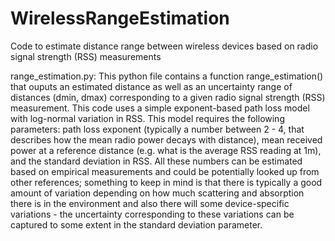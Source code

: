 # WirelessRangeEstimation
Code to estimate distance range between wireless devices based on radio signal strength (RSS) measurements

range_estimation.py: This python file contains a function range_estimation() that ouputs an estimated distance 
as well as an uncertainty range of distances (dmin, dmax) corresponding to a given radio signal strength (RSS) 
measurement. This code uses a simple exponent-based path loss model with log-normal variation in RSS. This model 
requires the following parameters: path loss exponent (typically a number between 2 - 4, that describes how the mean 
radio power decays with distance), mean received power at a reference distance (e.g. what is the average RSS reading 
at 1m), and the standard deviation in RSS. All these numbers can be estimated based on empirical measurements and 
could be potentially looked up from other references; something to keep in mind is that there is typically a good 
amount of variation depending on how much scattering and absorption there is in the environment and also there will 
some device-specific variations - the uncertainty corresponding to these variations can be captured to some extent 
in the standard deviation parameter. 
